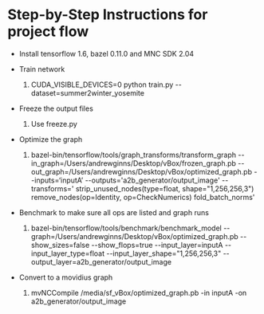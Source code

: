 # Step-by-Step Instructions for project flow
* Install tensorflow 1.6, bazel 0.11.0 and MNC SDK 2.04

* Train network
  1. CUDA_VISIBLE_DEVICES=0 python train.py --dataset=summer2winter_yosemite
  
* Freeze the output files
  1. Use freeze.py
  
* Optimize the graph
  1. bazel-bin/tensorflow/tools/graph_transforms/transform_graph --in_graph=/Users/andrewginns/Desktop/vBox/frozen_graph.pb --out_graph=/Users/andrewginns/Desktop/vBox/optimized_graph.pb --inputs=‘inputA’ --outputs='a2b_generator/output_image' --transforms=' strip_unused_nodes(type=float, shape="1,256,256,3") remove_nodes(op=Identity, op=CheckNumerics) fold_batch_norms'
    
* Benchmark to make sure all ops are listed and graph runs
  1. bazel-bin/tensorflow/tools/benchmark/benchmark_model --graph=/Users/andrewginns/Desktop/vBox/optimized_graph.pb --show_sizes=false --show_flops=true --input_layer=inputA --input_layer_type=float --input_layer_shape="1,256,256,3" --output_layer=a2b_generator/output_image

* Convert to a movidius graph
  1. mvNCCompile /media/sf_vBox/optimized_graph.pb -in inputA -on a2b_generator/output_image
